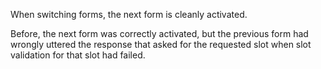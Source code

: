 When switching forms, the next form is cleanly activated.

Before, the next form was correctly activated, but the previous form had wrongly uttered 
the response that asked for the requested slot when slot validation for that slot 
had failed.
